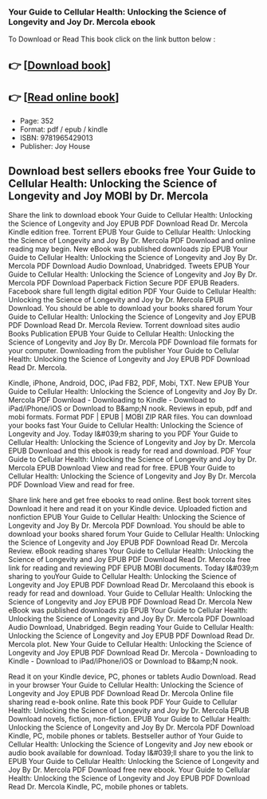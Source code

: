 ### Your Guide to Cellular Health: Unlocking the Science of Longevity and Joy Dr. Mercola ebook

To Download or Read This book click on the link button below :

## 👉  [**[Download book](http://ebooksharez.info/download.php?group=book&from=github.com&id=719469&lnk=1064 "Download book")**]

## 👉  [**[Read online book](http://ebooksharez.info/download.php?group=book&from=github.com&id=719469&lnk=1064 "Read online book")**]


* Page: 352
* Format: pdf / epub / kindle
* ISBN: 9781965429013
* Publisher: Joy House



## Download best sellers ebooks free Your Guide to Cellular Health: Unlocking the Science of Longevity and Joy MOBI by Dr. Mercola


Share the link to download ebook Your Guide to Cellular Health: Unlocking the Science of Longevity and Joy EPUB PDF Download Read Dr. Mercola Kindle edition free. Torrent EPUB Your Guide to Cellular Health: Unlocking the Science of Longevity and Joy By Dr. Mercola PDF Download and online reading may begin. New eBook was published downloads zip EPUB Your Guide to Cellular Health: Unlocking the Science of Longevity and Joy By Dr. Mercola PDF Download Audio Download, Unabridged. Tweets EPUB Your Guide to Cellular Health: Unlocking the Science of Longevity and Joy By Dr. Mercola PDF Download Paperback Fiction Secure PDF EPUB Readers. Facebook share full length digital edition PDF Your Guide to Cellular Health: Unlocking the Science of Longevity and Joy by Dr. Mercola EPUB Download. You should be able to download your books shared forum Your Guide to Cellular Health: Unlocking the Science of Longevity and Joy EPUB PDF Download Read Dr. Mercola Review. Torrent download sites audio Books Publication EPUB Your Guide to Cellular Health: Unlocking the Science of Longevity and Joy By Dr. Mercola PDF Download file formats for your computer. Downloading from the publisher Your Guide to Cellular Health: Unlocking the Science of Longevity and Joy EPUB PDF Download Read Dr. Mercola.

Kindle, iPhone, Android, DOC, iPad FB2, PDF, Mobi, TXT. New EPUB Your Guide to Cellular Health: Unlocking the Science of Longevity and Joy By Dr. Mercola PDF Download - Downloading to Kindle - Download to iPad/iPhone/iOS or Download to B&amp;amp;N nook. Reviews in epub, pdf and mobi formats. Format PDF | EPUB | MOBI ZIP RAR files. You can download your books fast Your Guide to Cellular Health: Unlocking the Science of Longevity and Joy. Today I&amp;#039;m sharing to you PDF Your Guide to Cellular Health: Unlocking the Science of Longevity and Joy by Dr. Mercola EPUB Download and this ebook is ready for read and download. PDF Your Guide to Cellular Health: Unlocking the Science of Longevity and Joy by Dr. Mercola EPUB Download View and read for free. EPUB Your Guide to Cellular Health: Unlocking the Science of Longevity and Joy By Dr. Mercola PDF Download View and read for free.

Share link here and get free ebooks to read online. Best book torrent sites Download it here and read it on your Kindle device. Uploaded fiction and nonfiction EPUB Your Guide to Cellular Health: Unlocking the Science of Longevity and Joy By Dr. Mercola PDF Download. You should be able to download your books shared forum Your Guide to Cellular Health: Unlocking the Science of Longevity and Joy EPUB PDF Download Read Dr. Mercola Review. eBook reading shares Your Guide to Cellular Health: Unlocking the Science of Longevity and Joy EPUB PDF Download Read Dr. Mercola free link for reading and reviewing PDF EPUB MOBI documents. Today I&amp;#039;m sharing to youYour Guide to Cellular Health: Unlocking the Science of Longevity and Joy EPUB PDF Download Read Dr. Mercolaand this ebook is ready for read and download. Your Guide to Cellular Health: Unlocking the Science of Longevity and Joy EPUB PDF Download Read Dr. Mercola New eBook was published downloads zip EPUB Your Guide to Cellular Health: Unlocking the Science of Longevity and Joy By Dr. Mercola PDF Download Audio Download, Unabridged. Begin reading Your Guide to Cellular Health: Unlocking the Science of Longevity and Joy EPUB PDF Download Read Dr. Mercola plot. New Your Guide to Cellular Health: Unlocking the Science of Longevity and Joy EPUB PDF Download Read Dr. Mercola - Downloading to Kindle - Download to iPad/iPhone/iOS or Download to B&amp;amp;N nook.

Read it on your Kindle device, PC, phones or tablets Audio Download. Read in your browser Your Guide to Cellular Health: Unlocking the Science of Longevity and Joy EPUB PDF Download Read Dr. Mercola Online file sharing read e-book online. Rate this book PDF Your Guide to Cellular Health: Unlocking the Science of Longevity and Joy by Dr. Mercola EPUB Download novels, fiction, non-fiction. EPUB Your Guide to Cellular Health: Unlocking the Science of Longevity and Joy By Dr. Mercola PDF Download Kindle, PC, mobile phones or tablets. Bestseller author of Your Guide to Cellular Health: Unlocking the Science of Longevity and Joy new ebook or audio book available for download. Today I&amp;#039;ll share to you the link to EPUB Your Guide to Cellular Health: Unlocking the Science of Longevity and Joy By Dr. Mercola PDF Download free new ebook. Your Guide to Cellular Health: Unlocking the Science of Longevity and Joy EPUB PDF Download Read Dr. Mercola Kindle, PC, mobile phones or tablets.






